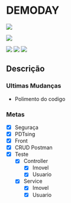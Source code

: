 # DEMODAY
![](https://mandacaru.dev/img/logo.png)

![](https://img.shields.io/badge/status-completo-success.svg)

![](https://img.shields.io/badge/SPRING-1f8f00?style=flat-square&logo=spring) ![](https://img.shields.io/badge/AWS-ffa600?style=flat-square&logo=amazonaws) ![](https://img.shields.io/badge/VUE-055235?style=flat-square&logo=vue.js)

## Descrição

### Ultimas Mudanças

- Polimento do codigo

### Metas
- [X] Seguraça
- [X] PDTsing
- [X] Front
- [X] CRUD Postman
- [X] Teste
	- [X] Controller
		- [X] Imovel
		- [X] Usuario
	- [X] Service
		- [X] Imovel
		- [X] Usuario
